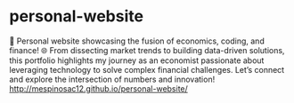 # personal-website
🚀 Personal website showcasing the fusion of economics, coding, and finance! 🌐 From dissecting market trends to building data-driven solutions, this portfolio highlights my journey as an economist passionate about leveraging technology to solve complex financial challenges. Let’s connect and explore the intersection of numbers and innovation!
http://mespinosac12.github.io/personal-website/
